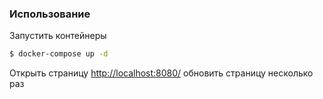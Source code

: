 
### Использование

Запустить контейнеры 
```sh
$ docker-compose up -d
```

Открыть страницу  [http://localhost:8080/](http://localhost:8080/) 
обновить страницу несколько раз
